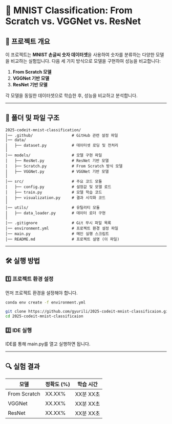 # 📌 MNIST Classification: From Scratch vs. VGGNet vs. ResNet

## 📖 프로젝트 개요
이 프로젝트는 **MNIST 손글씨 숫자 데이터셋**을 사용하여 숫자를 분류하는 다양한 모델을 비교하는 실험입니다.
다음 세 가지 방식으로 모델을 구현하여 성능을 비교합니다:

1. **From Scratch 모델**
2. **VGGNet 기반 모델**
3. **ResNet 기반 모델**

각 모델을 동일한 데이터셋으로 학습한 후, 성능을 비교하고 분석합니다.

---

## 📂 폴더 및 파일 구조
```
2025-codeit-mnist-classification/
│── .github/                 # GitHub 관련 설정 파일
│── data/
│   ├── dataset.py           # 데이터셋 로딩 및 전처리
│
│── models/                  # 모델 구현 파일
│   ├── ResNet.py            # ResNet 기반 모델
│   ├── Scratch.py           # From Scratch 방식 모델
│   ├── VGGNet.py            # VGGNet 기반 모델
│
│── src/                     # 주요 코드 모듈
│   ├── config.py            # 설정값 및 모델 로드
│   ├── train.py             # 모델 학습 코드
│   ├── visualization.py     # 결과 시각화 코드
│
│── utils/                   # 유틸리티 모듈
│   ├── data_loader.py       # 데이터 로더 구현
│
│── .gitignore               # Git 무시 파일 목록
│── environment.yml          # 프로젝트 환경 설정 파일
│── main.py                  # 메인 실행 스크립트
│── README.md                # 프로젝트 설명 (이 파일)
```

---

## 🛠 실행 방법
### 1️⃣ **프로젝트 환경 설정**
먼저 프로젝트 환경을 설정해야 합니다.
```bash
conda env create -f environment.yml

git clone https://github.com/gyurili/2025-codeit-mnist-classificaion.git
cd 2025-codeit-mnist-classificaion
```

### 2️⃣ **IDE 실행**
IDE를 통해 main.py를 열고 실행하면 됩니다.

---

## 🔍 실험 결과
| 모델         | 정확도 (%) | 학습 시간 |
|-------------|----------|----------|
| From Scratch | XX.XX%   | XX분 XX초 |
| VGGNet      | XX.XX%   | XX분 XX초 |
| ResNet      | XX.XX%   | XX분 XX초 |